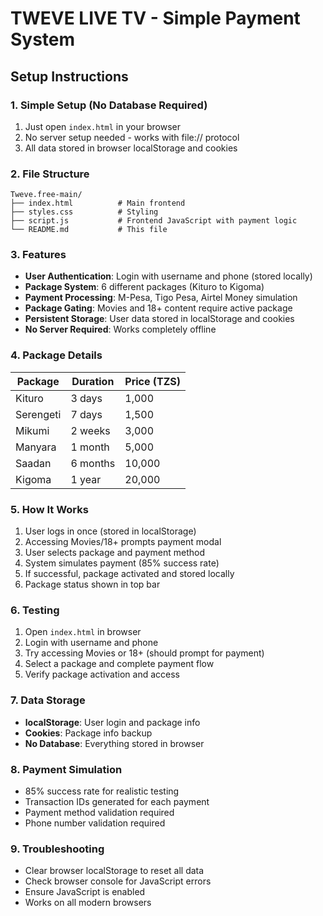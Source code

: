 # TWEVE LIVE TV - Simple Payment System

## Setup Instructions

### 1. Simple Setup (No Database Required)
1. Just open `index.html` in your browser
2. No server setup needed - works with file:// protocol
3. All data stored in browser localStorage and cookies

### 2. File Structure
```
Tweve.free-main/
├── index.html          # Main frontend
├── styles.css          # Styling
├── script.js           # Frontend JavaScript with payment logic
└── README.md           # This file
```

### 3. Features
- **User Authentication**: Login with username and phone (stored locally)
- **Package System**: 6 different packages (Kituro to Kigoma)
- **Payment Processing**: M-Pesa, Tigo Pesa, Airtel Money simulation
- **Package Gating**: Movies and 18+ content require active package
- **Persistent Storage**: User data stored in localStorage and cookies
- **No Server Required**: Works completely offline

### 4. Package Details
| Package | Duration | Price (TZS) |
|---------|----------|-------------|
| Kituro | 3 days | 1,000 |
| Serengeti | 7 days | 1,500 |
| Mikumi | 2 weeks | 3,000 |
| Manyara | 1 month | 5,000 |
| Saadan | 6 months | 10,000 |
| Kigoma | 1 year | 20,000 |

### 5. How It Works
1. User logs in once (stored in localStorage)
2. Accessing Movies/18+ prompts payment modal
3. User selects package and payment method
4. System simulates payment (85% success rate)
5. If successful, package activated and stored locally
6. Package status shown in top bar

### 6. Testing
1. Open `index.html` in browser
2. Login with username and phone
3. Try accessing Movies or 18+ (should prompt for payment)
4. Select a package and complete payment flow
5. Verify package activation and access

### 7. Data Storage
- **localStorage**: User login and package info
- **Cookies**: Package info backup
- **No Database**: Everything stored in browser

### 8. Payment Simulation
- 85% success rate for realistic testing
- Transaction IDs generated for each payment
- Payment method validation required
- Phone number validation required

### 9. Troubleshooting
- Clear browser localStorage to reset all data
- Check browser console for JavaScript errors
- Ensure JavaScript is enabled
- Works on all modern browsers
